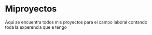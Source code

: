 # Miproyectos
 Aqui se encuentra todos mis proyectos para el campo laboral contando toda la experencia que e tengo 
